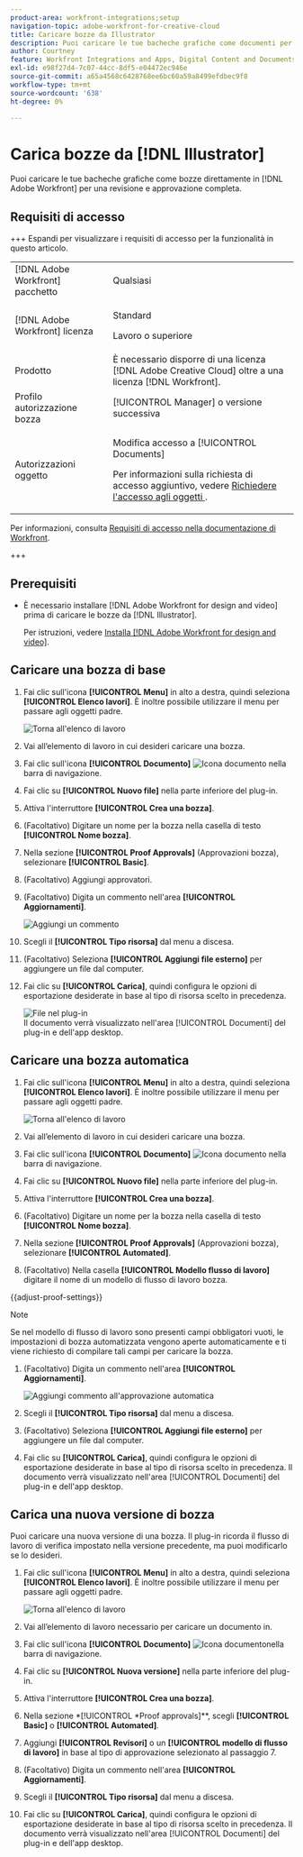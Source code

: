 ```yaml
---
product-area: workfront-integrations;setup
navigation-topic: adobe-workfront-for-creative-cloud
title: Caricare bozze da Illustrator
description: Puoi caricare le tue bacheche grafiche come documenti per una revisione e approvazione rapida o semplicemente per archiviarle in Adobe Workfront.
author: Courtney
feature: Workfront Integrations and Apps, Digital Content and Documents
exl-id: e98f27d4-7c07-44cc-8df5-e04472ec946e
source-git-commit: a65a4568c6428768ee6bc60a59a8499efdbec9f8
workflow-type: tm+mt
source-wordcount: '638'
ht-degree: 0%

---
```


# Carica bozze da [!DNL Illustrator]

Puoi caricare le tue bacheche grafiche come bozze direttamente in [!DNL Adobe Workfront] per una revisione e approvazione completa.

## Requisiti di accesso

+++ Espandi per visualizzare i requisiti di accesso per la funzionalità in questo articolo.

<table style="table-layout:auto"> 
 <col> 
 <col> 
 <tbody> 
 <tr> 
   <td role="rowheader">[!DNL Adobe Workfront] pacchetto</td> 
   <td> Qualsiasi</td> 
  </tr> 
  <tr> 
   <td role="rowheader">[!DNL Adobe Workfront] licenza</td> 
   <td> <p>Standard</p> <p>Lavoro o superiore</p> </td> 
  </tr> 
  <tr> 
   <td role="rowheader">Prodotto</td> 
   <td>È necessario disporre di una licenza [!DNL Adobe Creative Cloud] oltre a una licenza [!DNL Workfront].</td> 
  </tr> 
  <tr> 
   <td role="rowheader">Profilo autorizzazione bozza </td> 
   <td>[!UICONTROL Manager] o versione successiva</td> 
  </tr> 
  <tr> 
   <td role="rowheader">Autorizzazioni oggetto</td> 
   <td> <p>Modifica accesso a [!UICONTROL Documents]</p> <p>Per informazioni sulla richiesta di accesso aggiuntivo, vedere <a href="../../workfront-basics/grant-and-request-access-to-objects/request-access.md" class="MCXref xref">Richiedere l'accesso agli oggetti </a>.</p> </td> 
  </tr> 
 </tbody> 
</table>

Per informazioni, consulta [Requisiti di accesso nella documentazione di Workfront](/help/quicksilver/administration-and-setup/add-users/access-levels-and-object-permissions/access-level-requirements-in-documentation.md).

+++

## Prerequisiti

* È necessario installare [!DNL Adobe Workfront for design and video] prima di caricare le bozze da [!DNL Illustrator].

  Per istruzioni, vedere [Installa [!DNL Adobe Workfront for design and video]](/help/quicksilver/workfront-integrations-and-apps/adobe-workfront-for-creative-cloud/wf-install-cc.md).

## Caricare una bozza di base

1. Fai clic sull&#39;icona **[!UICONTROL Menu]** in alto a destra, quindi seleziona **[!UICONTROL Elenco lavori]**. È inoltre possibile utilizzare il menu per passare agli oggetti padre.

   ![Torna all&#39;elenco di lavoro](assets/go-back-to-work-list-350x314.png)

1. Vai all’elemento di lavoro in cui desideri caricare una bozza.
1. Fai clic sull&#39;icona **[!UICONTROL Documento]** ![Icona documento](assets/documents.png) nella barra di navigazione.
1. Fai clic su **[!UICONTROL Nuovo file]** nella parte inferiore del plug-in.
1. Attiva l&#39;interruttore **[!UICONTROL Crea una bozza]**.
1. (Facoltativo) Digitare un nome per la bozza nella casella di testo **[!UICONTROL Nome bozza]**.
1. Nella sezione **[!UICONTROL Proof Approvals]** (Approvazioni bozza), selezionare **[!UICONTROL Basic]**.
1. (Facoltativo) Aggiungi approvatori.
1. (Facoltativo) Digita un commento nell&#39;area **[!UICONTROL Aggiornamenti]**.

   ![Aggiungi un commento](assets/add-comment.png)

1. Scegli il **[!UICONTROL Tipo risorsa]** dal menu a discesa.

1. (Facoltativo) Seleziona **[!UICONTROL Aggiungi file esterno]** per aggiungere un file dal computer.
1. Fai clic su **[!UICONTROL Carica]**, quindi configura le opzioni di esportazione desiderate in base al tipo di risorsa scelto in precedenza.

   ![File nel plug-in](assets/plugin-files-350x307.png)\
   Il documento verrà visualizzato nell&#39;area [!UICONTROL Documenti] del plug-in e dell&#39;app desktop.


## Caricare una bozza automatica

1. Fai clic sull&#39;icona **[!UICONTROL Menu]** in alto a destra, quindi seleziona **[!UICONTROL Elenco lavori]**. È inoltre possibile utilizzare il menu per passare agli oggetti padre.

   ![Torna all&#39;elenco di lavoro](assets/go-back-to-work-list-350x314.png)

1. Vai all’elemento di lavoro in cui desideri caricare una bozza.
1. Fai clic sull&#39;icona **[!UICONTROL Documento]** ![Icona documento](assets/documents.png) nella barra di navigazione.

1. Fai clic su **[!UICONTROL Nuovo file]** nella parte inferiore del plug-in.
1. Attiva l&#39;interruttore **[!UICONTROL Crea una bozza]**.
1. (Facoltativo) Digitare un nome per la bozza nella casella di testo **[!UICONTROL Nome bozza]**.
1. Nella sezione **[!UICONTROL Proof Approvals]** (Approvazioni bozza), selezionare **[!UICONTROL Automated]**.
1. (Facoltativo) Nella casella **[!UICONTROL Modello flusso di lavoro]** digitare il nome di un modello di flusso di lavoro bozza.

{{adjust-proof-settings}}

>[!NOTE]
>
> Se nel modello di flusso di lavoro sono presenti campi obbligatori vuoti, le impostazioni di bozza automatizzata vengono aperte automaticamente e ti viene richiesto di compilare tali campi per caricare la bozza.


1. (Facoltativo) Digita un commento nell&#39;area **[!UICONTROL Aggiornamenti]**.

   ![Aggiungi commento all&#39;approvazione automatica](assets/add-comment-automated-approval.png)

1. Scegli il **[!UICONTROL Tipo risorsa]** dal menu a discesa.
1. (Facoltativo) Seleziona **[!UICONTROL Aggiungi file esterno]** per aggiungere un file dal computer.
1. Fai clic su **[!UICONTROL Carica]**, quindi configura le opzioni di esportazione desiderate in base al tipo di risorsa scelto in precedenza.
Il documento verrà visualizzato nell&#39;area [!UICONTROL Documenti] del plug-in e dell&#39;app desktop.

## Carica una nuova versione di bozza

Puoi caricare una nuova versione di una bozza. Il plug-in ricorda il flusso di lavoro di verifica impostato nella versione precedente, ma puoi modificarlo se lo desideri.

1. Fai clic sull&#39;icona **[!UICONTROL Menu]** in alto a destra, quindi seleziona **[!UICONTROL Elenco lavori]**. È inoltre possibile utilizzare il menu per passare agli oggetti padre.

   ![Torna all&#39;elenco di lavoro](assets/go-back-to-work-list-350x314.png)

1. Vai all’elemento di lavoro necessario per caricare un documento in.
1. Fai clic sull&#39;icona **[!UICONTROL Documento]** ![Icona documento](assets/documents.png)nella barra di navigazione.

1. Fai clic su **[!UICONTROL Nuova versione]** nella parte inferiore del plug-in.
1. Attiva l&#39;interruttore **[!UICONTROL Crea una bozza]**.

1. Nella sezione *[!UICONTROL *Proof approvals]**, scegli **[!UICONTROL Basic]** o **[!UICONTROL Automated]**.

1. Aggiungi **[!UICONTROL Revisori]** o un **[!UICONTROL modello di flusso di lavoro]** in base al tipo di approvazione selezionato al passaggio 7.

1. (Facoltativo) Digita un commento nell&#39;area **[!UICONTROL Aggiornamenti]**.
1. Scegli il **[!UICONTROL Tipo risorsa]** dal menu a discesa.
1. Fai clic su **[!UICONTROL Carica]**, quindi configura le opzioni di esportazione desiderate in base al tipo di risorsa scelto in precedenza.
Il documento verrà visualizzato nell&#39;area [!UICONTROL Documenti] del plug-in e dell&#39;app desktop.
